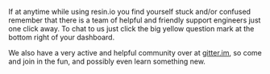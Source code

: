 If at anytime while using resin.io you find yourself stuck and/or confused remember that there is a team of helpful and friendly support engineers just one click away. To chat to us just click the big yellow question mark at the bottom right of your dashboard.

We also have a very active and helpful community over at [gitter.im](https://gitter.im/resin-io/chat), so come and join in the fun, and possibly even learn something new. 

